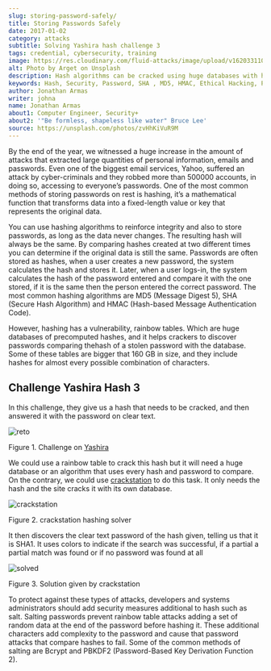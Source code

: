 ```yaml
---
slug: storing-password-safely/
title: Storing Passwords Safely
date: 2017-01-02
category: attacks
subtitle: Solving Yashira hash challenge 3
tags: credential, cybersecurity, training
image: https://res.cloudinary.com/fluid-attacks/image/upload/v1620331103/blog/storing-password-safely/cover_qrhopx.webp
alt: Photo by Arget on Unsplash
description: Hash algorithms can be cracked using huge databases with hashed common words. It's essential to know how to properly secure your data before storing it.
keywords: Hash, Security, Password, SHA , MD5, HMAC, Ethical Hacking, Pentesting
author: Jonathan Armas
writer: johna
name: Jonathan Armas
about1: Computer Engineer, Security+
about2: '"Be formless, shapeless like water" Bruce Lee'
source: https://unsplash.com/photos/zvHhKiVuR9M
---
```


By the end of the year, we witnessed a huge increase in the amount of
attacks that extracted large quantities of personal information, emails
and passwords. Even one of the biggest email services, Yahoo, suffered
an attack by cyber-criminals and they robbed more than 500000 accounts,
in doing so, accessing to everyone’s passwords. One of the most common
methods of storing passwords on rest is hashing, it’s a mathematical
function that transforms data into a fixed-length value or key that
represents the original data.

You can use hashing algorithms to reinforce integrity and also to store
passwords, as long as the data never changes. The resulting hash will
always be the same. By comparing hashes created at two different times
you can determine if the original data is still the same. Passwords are
often stored as hashes, when a user creates a new password, the system
calculates the hash and stores it. Later, when a user logs-in, the
system calculates the hash of the password entered and compare it with
the one stored, if it is the same then the person entered the correct
password. The most common hashing algorithms are MD5 (Message Digest 5),
SHA (Secure Hash Algorithm) and HMAC (Hash-based Message Authentication
Code).

However, hashing has a vulnerability, rainbow tables. Which are huge
databases of precomputed hashes, and it helps crackers to discover
passwords comparing thehash of a stolen password with the database. Some
of these tables are bigger that 160 GB in size, and they include hashes
for almost every possible combination of characters.

## Challenge Yashira Hash 3

In this challenge, they give us a hash that needs to be cracked, and
then answered it with the password on clear text.

<div class="imgblock">

![reto](https://res.cloudinary.com/fluid-attacks/image/upload/v1620331102/blog/storing-password-safely/reto_my4yzp.webp)

<div class="title">

Figure 1. Challenge on
[Yashira](http://www.yashira.org/index.php?mode=Retos&resp=inforeto&level=3)

</div>

</div>

We could use a rainbow table to crack this hash but it will need a huge
database or an algorithm that uses every hash and password to compare.
On the contrary, we could use [crackstation](https://crackstation.net/)
to do this task. It only needs the hash and the site cracks it with its
own database.

<div class="imgblock">

![crackstation](https://res.cloudinary.com/fluid-attacks/image/upload/v1620331101/blog/storing-password-safely/crackstation_xfn4yc.webp)

<div class="title">

Figure 2. crackstation hashing solver

</div>

</div>

It then discovers the clear text password of the hash given, telling us
that it is SHA1. It uses colors to indicate if the search was
successful, if a partial a partial match was found or if no password was
found at all

<div class="imgblock">

![solved](https://res.cloudinary.com/fluid-attacks/image/upload/v1620331102/blog/storing-password-safely/solved_vookhd.webp)

<div class="title">

Figure 3. Solution given by crackstation

</div>

</div>

To protect against these types of attacks, developers and systems
administrators should add security measures additional to hash such as
salt. Salting passwords prevent rainbow table attacks adding a set of
random data at the end of the password before hashing it. These
additional characters add complexity to the password and cause that
password attacks that compare hashes to fail. Some of the common methods
of salting are Bcrypt and PBKDF2 (Password-Based Key Derivation Function
2).
